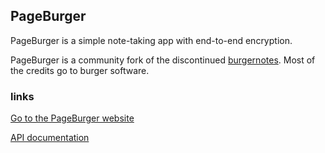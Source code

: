 ## PageBurger
PageBurger is a simple note-taking app with end-to-end encryption.

PageBurger is a community fork of the discontinued [burgernotes](https://codeberg.org/burger-software/burgernotes). Most of the credits go to burger software.

### links
[Go to the PageBurger website](https://notes.hectabit.org)

[API documentation](APIDOCS.md)
